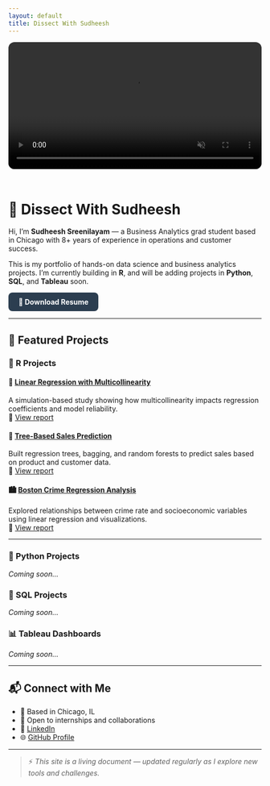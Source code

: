 ```yaml
---
layout: default
title: Dissect With Sudheesh
---
```


<video autoplay loop muted playsinline width="100%" style="border-radius: 12px; margin-bottom: 1.5rem;">
  <source src="./assets/sudheesh-banner.mp4" type="video/mp4">
  Your browser does not support the video tag.
</video>

# 🧠 Dissect With Sudheesh

Hi, I’m **Sudheesh Sreenilayam** — a Business Analytics grad student based in Chicago with 8+ years of experience in operations and customer success.

This is my portfolio of hands-on data science and business analytics projects. I’m currently building in **R**, and will be adding projects in **Python**, **SQL**, and **Tableau** soon.

<p>
  <a href="./assets/Sudheesh_Sreenilayam_Resume.pdf" download style="display: inline-block; padding: 10px 20px; background-color: #2c3e50; color: white; text-decoration: none; border-radius: 8px; font-weight: bold;">
    📄 Download Resume
  </a>
</p>

---

## 📁 Featured Projects

### 🔬 R Projects

#### 📘 [Linear Regression with Multicollinearity](./R-Projects/Linear-Regression-Multicollinearity-R/)
A simulation-based study showing how multicollinearity impacts regression coefficients and model reliability.  
🔗 [View report](https://sudheeshsreenilayam.github.io/dissect-with-sudheesh/R-Projects/Linear-Regression-Multicollinearity-R/linear_regression_analysis.html)

#### 🌲 [Tree-Based Sales Prediction](./R-Projects/Tree-Based-Sales-Prediction-R/)
Built regression trees, bagging, and random forests to predict sales based on product and customer data.  
🔗 [View report](https://sudheeshsreenilayam.github.io/dissect-with-sudheesh/R-Projects/Tree-Based-Sales-Prediction-R/tree_model_sales.html)

#### 🏙️ [Boston Crime Regression Analysis](./R-Projects/Boston-Crime-Regression-R/)
Explored relationships between crime rate and socioeconomic variables using linear regression and visualizations.  
🔗 [View report](https://sudheeshsreenilayam.github.io/dissect-with-sudheesh/R-Projects/Boston-Crime-Regression-R/boston_crime_regression.html)

---

### 🐍 Python Projects  
*Coming soon…*

### 🧠 SQL Projects  
*Coming soon…*

### 📊 Tableau Dashboards  
*Coming soon…*

---

## 📬 Connect with Me

- 📍 Based in Chicago, IL  
- 💼 Open to internships and collaborations  
- 🔗 [LinkedIn](https://www.linkedin.com/in/ssudheesh)  
- 🌐 [GitHub Profile](https://github.com/Sudheeshsreenilayam)

---

> ⚡ *This site is a living document — updated regularly as I explore new tools and challenges.*
